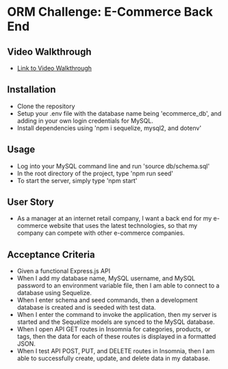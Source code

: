 # ORM Challenge: E-Commerce Back End

## Video Walkthrough 
- [Link to Video Walkthrough](https://watch.screencastify.com/v/y8cZj4VFIshikVhjoVNl)

## Installation
- Clone the repository
- Setup your .env file with the database name being 'ecommerce_db', and adding in your own login credentials for MySQL.
- Install dependencies using 'npm i sequelize, mysql2, and dotenv'

## Usage
- Log into your MySQL command line and run 'source db/schema.sql'
- In the root directory of the project, type 'npm run seed'
- To start the server, simply type 'npm start'

## User Story 
- As a manager at an internet retail company, I want a back end for my e-commerce website that uses the latest technologies, so that my company can compete with other e-commerce companies.

## Acceptance Criteria
- Given a functional Express.js API
- When I add my database name, MySQL username, and MySQL password to an environment variable file, then I am able to connect to a database using Sequelize.
- When I enter schema and seed commands, then a development database is created and is seeded with test data.
- When I enter the command to invoke the application, then my server is started and the Sequelize models are synced to the MySQL database.
- When I open API GET routes in Insomnia for categories, products, or tags, then the data for each of these routes is displayed in a formatted JSON.
- When I test API POST, PUT, and DELETE routes in Insomnia, then I am able to successfully create, update, and delete data in my database.
